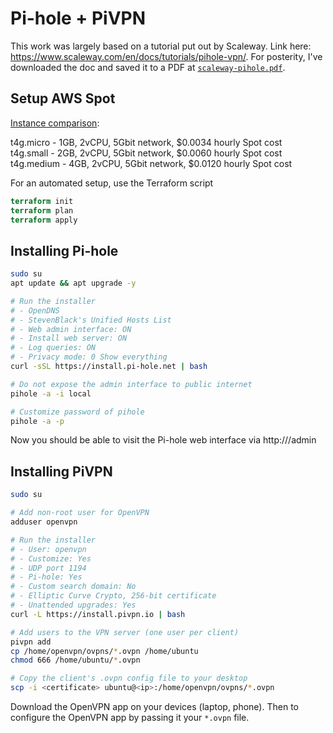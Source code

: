 # Pi-hole + PiVPN

This work was largely based on a tutorial put out by Scaleway. Link here:
<https://www.scaleway.com/en/docs/tutorials/pihole-vpn/>. For posterity, I've
downloaded the doc and saved it to a PDF at
[`scaleway-pihole.pdf`](./scaleway-pihole.pdf).

## Setup AWS Spot

[Instance comparison](https://instances.vantage.sh/?region=us-west-1&selected=t4g.small,t4g.medium,t4g.micro):

t4g.micro - 1GB, 2vCPU, 5Gbit network, $0.0034 hourly Spot cost  
t4g.small - 2GB, 2vCPU, 5Gbit network, $0.0060 hourly Spot cost  
t4g.medium - 4GB, 2vCPU, 5Gbit network, $0.0120 hourly Spot cost  

For an automated setup, use the Terraform script

```tf
terraform init
terraform plan 
terraform apply
```

## Installing Pi-hole

```bash
sudo su
apt update && apt upgrade -y

# Run the installer 
# - OpenDNS
# - StevenBlack's Unified Hosts List
# - Web admin interface: ON
# - Install web server: ON
# - Log queries: ON
# - Privacy mode: 0 Show everything
curl -sSL https://install.pi-hole.net | bash

# Do not expose the admin interface to public internet
pihole -a -i local

# Customize password of pihole
pihole -a -p
```

Now you should be able to visit the Pi-hole web interface via
http://<your-ip>/admin

## Installing PiVPN

```bash
sudo su

# Add non-root user for OpenVPN
adduser openvpn

# Run the installer
# - User: openvpn
# - Customize: Yes
# - UDP port 1194
# - Pi-hole: Yes
# - Custom search domain: No
# - Elliptic Curve Crypto, 256-bit certificate
# - Unattended upgrades: Yes
curl -L https://install.pivpn.io | bash

# Add users to the VPN server (one user per client)
pivpn add 
cp /home/openvpn/ovpns/*.ovpn /home/ubuntu
chmod 666 /home/ubuntu/*.ovpn

# Copy the client's .ovpn config file to your desktop
scp -i <certificate> ubuntu@<ip>:/home/openvpn/ovpns/*.ovpn
```

Download the OpenVPN app on your devices (laptop, phone). Then to configure the
OpenVPN app by passing it your `*.ovpn` file.

